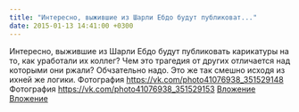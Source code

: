 ```yaml
---
title: "Интересно, выжившие из Шарли Ебдо будут публиковат..."
date: 2015-01-13 14:41:00 +0300
---
```


Интересно, выжившие из Шарли Ебдо будут публиковать карикатуры на то, как уработали их коллег? Чем это трагедия от других отличается над которыми они ржали? Обчзательно надо. Это же так смешно исходя из ихней же логики.
Фотография
<a class="vk-attach" href="https://vk.com/photo41076938_351529148">https://vk.com/photo41076938_351529148</a>
Фотография
<a class="vk-attach" href="https://vk.com/photo41076938_351529153">https://vk.com/photo41076938_351529153</a>
<a class="vk-attach" href="https://vk.com/photo41076938_351529148">Вложение</a>
<a class="vk-attach" href="https://vk.com/photo41076938_351529153">Вложение</a>
